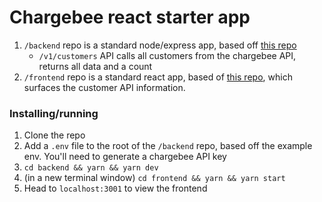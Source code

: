 # Chargebee react starter app

1. `/backend` repo is a standard node/express app, based off [this repo](https://github.com/danielfsousa/express-rest-boilerplate)
    * `/v1/customers` API calls all customers from the chargebee API, returns all data and a count
2. `/frontend` repo is a standard react app, based of [this repo](https://github.com/react-boilerplate/react-boilerplate), which surfaces the customer API information.


### Installing/running

1. Clone the repo
2. Add a `.env` file to the root of the `/backend` repo, based off the example env. You'll need to generate a chargebee API key
3. `cd backend && yarn && yarn dev` 
4. (in a new terminal window) `cd frontend && yarn && yarn start`
5. Head to `localhost:3001` to view the frontend


